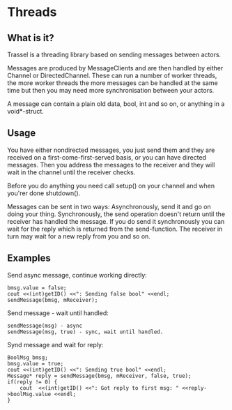 Threads
=======

What is it?
-----------
Trassel is a threading library based on sending messages between actors.

Messages are produced by MessageClients and are then handled by either Channel or DirectedChannel. These can run a number of worker threads, 
the more worker threads the more messages can be handled at the same time but then you may need more synchronisation between your actors.

A message can contain a plain old data, bool, int and so on, or anything in a void*-struct.

Usage
-----
You have either nondirected messages, you just send them and they are received on a first-come-first-served basis, or you can have
directed messages. Then you address the messages to the receiver and they will wait in the channel until the receiver checks.

Before you do anything you need call setup() on your channel and when you'rer done shutdown().
 
Messages can be sent in two ways:
Asynchronously, send it and go on doing your thing.
Synchronously, the send operation doesn't return until the receiver has handled the message.
	If you do send it synchronously you can wait for the reply which is returned from the send-function.
	The receiver in turn may wait for a new reply from you and so on.

Examples
--------
Send async message, continue working directly:
    
	bmsg.value = false;
    cout <<(int)getID() <<": Sending false bool" <<endl;
    sendMessage(bmsg, mReceiver);

Send message - wait until handled:
    
	sendMessage(msg) - async
    sendMessage(msg, true) - sync, wait until handled.

Synd message and wait for reply:

    BoolMsg bmsg;
    bmsg.value = true;
    cout <<(int)getID() <<": Sending true bool" <<endl;
    Message* reply = sendMessage(bmsg, mReceiver, false, true);
    if(reply != 0) {
    	cout  <<(int)getID() <<": Got reply to first msg: " <<reply->boolMsg.value <<endl;
    }